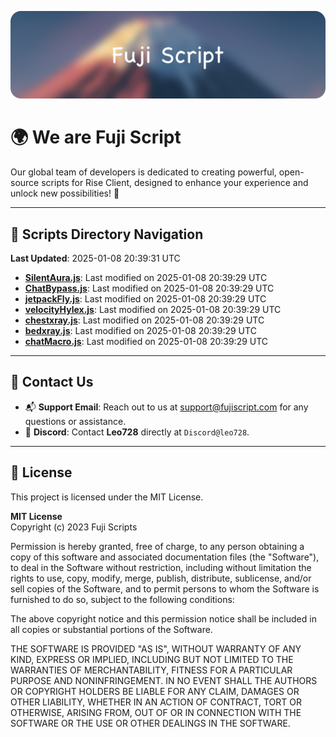 ![Banner](.github/b.webp)

# 🌍 **We are Fuji Script**

Our global team of developers is dedicated to creating powerful, open-source scripts for Rise Client, designed to enhance your experience and unlock new possibilities! 🌟

---
<!-- SCRIPTS_NAVIGATION_START -->
## 📂 **Scripts Directory Navigation**

**Last Updated**: 2025-01-08 20:39:31 UTC

- **[SilentAura.js](scripts/SilentAura.js)**: Last modified on 2025-01-08 20:39:29 UTC
- **[ChatBypass.js](scripts/ChatBypass.js)**: Last modified on 2025-01-08 20:39:29 UTC
- **[jetpackFly.js](scripts/jetpackFly.js)**: Last modified on 2025-01-08 20:39:29 UTC
- **[velocityHylex.js](scripts/velocityHylex.js)**: Last modified on 2025-01-08 20:39:29 UTC
- **[chestxray.js](scripts/chestxray.js)**: Last modified on 2025-01-08 20:39:29 UTC
- **[bedxray.js](scripts/bedxray.js)**: Last modified on 2025-01-08 20:39:29 UTC
- **[chatMacro.js](scripts/chatMacro.js)**: Last modified on 2025-01-08 20:39:29 UTC

<!-- SCRIPTS_NAVIGATION_END -->

---

## 💬 **Contact Us**  
- 📬 **Support Email**: Reach out to us at [support@fujiscript.com](mailto:support@fujiscript.com) for any questions or assistance.  
- 💬 **Discord**: Contact **Leo728** directly at `Discord@leo728`.

---

## 📜 **License**

This project is licensed under the MIT License.  

**MIT License**  
Copyright (c) 2023 Fuji Scripts  

Permission is hereby granted, free of charge, to any person obtaining a copy of this software and associated documentation files (the "Software"), to deal in the Software without restriction, including without limitation the rights to use, copy, modify, merge, publish, distribute, sublicense, and/or sell copies of the Software, and to permit persons to whom the Software is furnished to do so, subject to the following conditions:  

The above copyright notice and this permission notice shall be included in all copies or substantial portions of the Software.  

THE SOFTWARE IS PROVIDED "AS IS", WITHOUT WARRANTY OF ANY KIND, EXPRESS OR IMPLIED, INCLUDING BUT NOT LIMITED TO THE WARRANTIES OF MERCHANTABILITY, FITNESS FOR A PARTICULAR PURPOSE AND NONINFRINGEMENT. IN NO EVENT SHALL THE AUTHORS OR COPYRIGHT HOLDERS BE LIABLE FOR ANY CLAIM, DAMAGES OR OTHER LIABILITY, WHETHER IN AN ACTION OF CONTRACT, TORT OR OTHERWISE, ARISING FROM, OUT OF OR IN CONNECTION WITH THE SOFTWARE OR THE USE OR OTHER DEALINGS IN THE SOFTWARE.  
